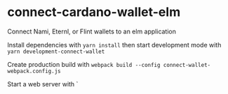 # connect-cardano-wallet-elm

Connect Nami, Eternl, or Flint wallets to an elm application

Install dependencies with `yarn install` then start development mode with `yarn development-connect-wallet`

Create production build with `webpack build --config connect-wallet-webpack.config.js`

Start a web server with `